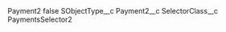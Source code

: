 <?xml version="1.0" encoding="UTF-8"?>
<CustomMetadata xmlns="http://soap.sforce.com/2006/04/metadata" xmlns:xsi="http://www.w3.org/2001/XMLSchema-instance" xmlns:xsd="http://www.w3.org/2001/XMLSchema">
	<label>Payment2</label>
	<protected>false</protected>
	<values>
		<field>SObjectType__c</field>
		<value xsi:type="xsd:string">Payment2__c</value>
	</values>
	<values>
		<field>SelectorClass__c</field>
		<value xsi:type="xsd:string">PaymentsSelector2</value>
	</values>
</CustomMetadata>
